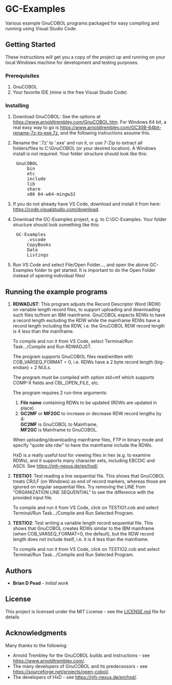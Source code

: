 # GC-Examples

Various example GnuCOBOL programs packaged for easy compiling and running using Visual Studio Code.

## Getting Started

These instructions will get you a copy of the project up and running on your local Windows machine for development and testing purposes.

### Prerequisites

1. GnuCOBOL
2. Your favorite IDE (mine is the free Visual Studio Code)

### Installing

1. Download GnuCOBOL:
    See the options at https://www.arnoldtrembley.com/GnuCOBOL.htm.
    For Windows 64 bit, a real easy way to go is https://www.arnoldtrembley.com/GC30B-64bit-rename-7z-to-exe.7z, and the following instructions assume this.

2. Rename the '.7z' to '.exe' and run it, or use 7-Zip to extract all folders/files to C:\GnuCOBOL (or your desired location). A Windows install is not required. Your folder structure should look like this:

<pre>
    GnuCOBOL   
        bin  
        etc  
        include  
        lib  
        share  
        x86_64-w64-mingw32 
</pre>

3. If you do not already have VS Code, download and install it from here: https://code.visualstudio.com/download.

4. Download the GC-Examples project, e.g. to C:\GC-Examples. Your folder structure should look something like this:

<pre>
    GC-Examples  
        .vscode  
        CopyBooks  
        Data
        Listings  
</pre>

5. Run VS Code and select File/Open Folder..., and open the above GC-Examples folder to get started. It is important to do the Open Folder instead of opening individual files!

## Running the example programs

1. **RDWADJST**: This program adjusts the Record Descriptor Word (RDW) on variable length record files, to support uploading and downloading such files to/from an IBM mainframe. GnuCOBOL expects RDWs to have a record length excluding the RDW while the mainframe RDWs have a record length including the RDW, i.e. the GnuCOBOL RDW record length is 4 less than the mainframe.

    To compile and run it from VS Code, select Terminal/Run Task.../Compile and Run RDWADJST.

    The program supports GnuCOBOL files read/written with COB_VARSEQ_FORMAT = 0, i.e. RDWs have a 2 byte record length (big-endian) + 2 NULs.

    The program must be compiled with option std=mf which supports COMP-X fields and CBL_OPEN_FILE, etc.

    The program requires 2 run-time arguments:
    1. **File name** containing RDWs to be updated (RDWs are updated in place).
    2. **GC2MF** or **MF2GC** to increase or decrease RDW record lengths by 4:<br>
        **GC2MF** is GnuCOBOL to Mainframe,<br>
        **MF2GC** is Mainframe to GnuCOBOL.

    When uploading/downloading mainframe files, FTP in binary mode and specify "quote site rdw" to have the mainframe include the RDWs. 

    HxD is a really useful tool for viewing files in hex (e.g. to examine RDWs), and it supports many character sets, including EBCDIC and ASCII. See https://mh-nexus.de/en/hxd/. 

2. **TESTIO1**: Test reading a line sequential file. This shows that GnuCOBOL treats CR/LF (on Windows) as end of record markers, whereas those are ignored on regular sequential files. Try removing the LINE from "ORGANIZATION LINE SEQUENTIAL" to see the difference with the provided input file.

    To compile and run it from VS Code, click on TESTIO1.cob and select Terminal/Run Task.../Compile and Run Selected Program.

3. **TESTIO2**: Test writing a variable length record sequential file. This shows that GnuCOBOL creates RDWs similar to the IBM mainframe (when COB_VARSEQ_FORMAT=0, the default), but the RDW record length does not include itself, i.e. it is 4 less than the mainframe.

    To compile and run it from VS Code, click on TESTIO2.cob and select Terminal/Run Task.../Compile and Run Selected Program.

## Authors

* **Brian D Pead** - *Initial work*

## License

This project is licensed under the MIT License - see the [LICENSE.md](LICENSE.md) file for details

## Acknowledgments

Many thanks to the following:

* Arnold Trembley for the GnuCOBOL builds and instructions - see https://www.arnoldtrembley.com/.
* The many developers of GnuCOBOL and its predecessors - see https://sourceforge.net/projects/open-cobol/.
* The developers of HxD - see https://mh-nexus.de/en/hxd/.
